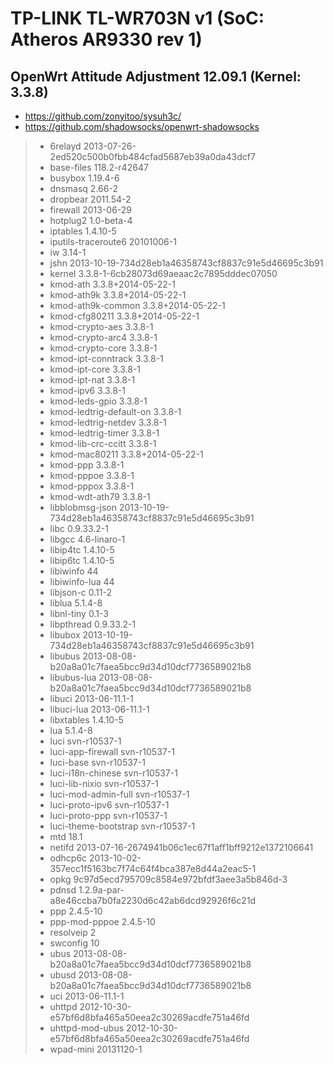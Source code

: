 # TP-LINK TL-WR703N v1 (SoC: Atheros AR9330 rev 1)
## OpenWrt Attitude Adjustment 12.09.1 (Kernel: 3.3.8)

+ https://github.com/zonyitoo/sysuh3c/
+ https://github.com/shadowsocks/openwrt-shadowsocks

> - 6relayd	2013-07-26-2ed520c500b0fbb484cfad5687eb39a0da43dcf7
> - base-files	118.2-r42647
> - busybox	1.19.4-6
> - dnsmasq	2.66-2
> - dropbear	2011.54-2
> - firewall	2013-06-29
> - hotplug2	1.0-beta-4
> - iptables	1.4.10-5
> - iputils-traceroute6	20101006-1
> - iw	3.14-1
> - jshn	2013-10-19-734d28eb1a46358743cf8837c91e5d46695c3b91
> - kernel	3.3.8-1-6cb28073d69aeaac2c7895dddec07050
> - kmod-ath	3.3.8+2014-05-22-1
> - kmod-ath9k	3.3.8+2014-05-22-1
> - kmod-ath9k-common	3.3.8+2014-05-22-1
> - kmod-cfg80211	3.3.8+2014-05-22-1
> - kmod-crypto-aes	3.3.8-1
> - kmod-crypto-arc4	3.3.8-1
> - kmod-crypto-core	3.3.8-1
> - kmod-ipt-conntrack	3.3.8-1
> - kmod-ipt-core	3.3.8-1
> - kmod-ipt-nat	3.3.8-1
> - kmod-ipv6	3.3.8-1
> - kmod-leds-gpio	3.3.8-1
> - kmod-ledtrig-default-on	3.3.8-1
> - kmod-ledtrig-netdev	3.3.8-1
> - kmod-ledtrig-timer	3.3.8-1
> - kmod-lib-crc-ccitt	3.3.8-1
> - kmod-mac80211	3.3.8+2014-05-22-1
> - kmod-ppp	3.3.8-1
> - kmod-pppoe	3.3.8-1
> - kmod-pppox	3.3.8-1
> - kmod-wdt-ath79	3.3.8-1
> - libblobmsg-json	2013-10-19-734d28eb1a46358743cf8837c91e5d46695c3b91
> - libc	0.9.33.2-1
> - libgcc	4.6-linaro-1
> - libip4tc	1.4.10-5
> - libip6tc	1.4.10-5
> - libiwinfo	44
> - libiwinfo-lua	44
> - libjson-c	0.11-2
> - liblua	5.1.4-8
> - libnl-tiny	0.1-3
> - libpthread	0.9.33.2-1
> - libubox	2013-10-19-734d28eb1a46358743cf8837c91e5d46695c3b91
> - libubus	2013-08-08-b20a8a01c7faea5bcc9d34d10dcf7736589021b8
> - libubus-lua	2013-08-08-b20a8a01c7faea5bcc9d34d10dcf7736589021b8
> - libuci	2013-06-11.1-1
> - libuci-lua	2013-06-11.1-1
> - libxtables	1.4.10-5
> - lua	5.1.4-8
> - luci	svn-r10537-1
> - luci-app-firewall	svn-r10537-1
> - luci-base	svn-r10537-1
> - luci-i18n-chinese	svn-r10537-1
> - luci-lib-nixio	svn-r10537-1
> - luci-mod-admin-full	svn-r10537-1
> - luci-proto-ipv6	svn-r10537-1
> - luci-proto-ppp	svn-r10537-1
> - luci-theme-bootstrap	svn-r10537-1
> - mtd	18.1
> - netifd	2013-07-16-2674941b06c1ec67f1aff1bff9212e1372106641
> - odhcp6c	2013-10-02-357ecc1f5163bc7f74c64f4bca387e8d44a2eac5-1
> - opkg	9c97d5ecd795709c8584e972bfdf3aee3a5b846d-3
> - pdnsd	1.2.9a-par-a8e46ccba7b0fa2230d6c42ab6dcd92926f6c21d
> - ppp	2.4.5-10
> - ppp-mod-pppoe	2.4.5-10
> - resolveip	2
> - swconfig	10
> - ubus	2013-08-08-b20a8a01c7faea5bcc9d34d10dcf7736589021b8
> - ubusd	2013-08-08-b20a8a01c7faea5bcc9d34d10dcf7736589021b8
> - uci	2013-06-11.1-1
> - uhttpd	2012-10-30-e57bf6d8bfa465a50eea2c30269acdfe751a46fd
> - uhttpd-mod-ubus	2012-10-30-e57bf6d8bfa465a50eea2c30269acdfe751a46fd
> - wpad-mini	20131120-1
